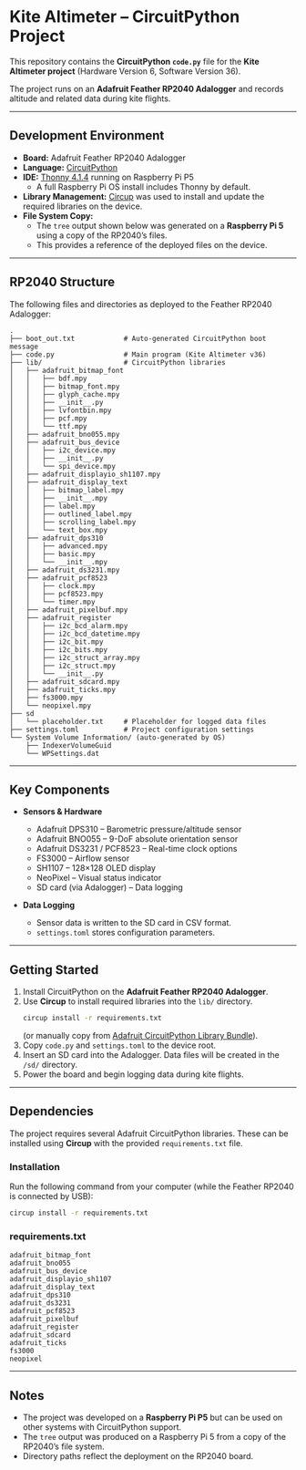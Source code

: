 # Kite Altimeter – CircuitPython Project  

This repository contains the **CircuitPython `code.py`** file for the **Kite Altimeter project** (Hardware Version 6, Software Version 36).  

The project runs on an **Adafruit Feather RP2040 Adalogger** and records altitude and related data during kite flights.  

---

## Development Environment  

- **Board:** Adafruit Feather RP2040 Adalogger  
- **Language:** [CircuitPython](https://circuitpython.org/)  
- **IDE:** [Thonny 4.1.4](https://thonny.org/) running on Raspberry Pi P5  
  - A full Raspberry Pi OS install includes Thonny by default.  
- **Library Management:** [Circup](https://github.com/adafruit/circup) was used to install and update the required libraries on the device.  
- **File System Copy:**  
  - The `tree` output shown below was generated on a **Raspberry Pi 5** using a copy of the RP2040’s files.  
  - This provides a reference of the deployed files on the device.  

---

## RP2040 Structure  

The following files and directories as deployed to the Feather RP2040 Adalogger:  

```text
.
├── boot_out.txt            # Auto-generated CircuitPython boot message
├── code.py                 # Main program (Kite Altimeter v36)
├── lib/                    # CircuitPython libraries
│   ├── adafruit_bitmap_font
│   │   ├── bdf.mpy
│   │   ├── bitmap_font.mpy
│   │   ├── glyph_cache.mpy
│   │   ├── __init__.py
│   │   ├── lvfontbin.mpy
│   │   ├── pcf.mpy
│   │   └── ttf.mpy
│   ├── adafruit_bno055.mpy
│   ├── adafruit_bus_device
│   │   ├── i2c_device.mpy
│   │   ├── __init__.py
│   │   └── spi_device.mpy
│   ├── adafruit_displayio_sh1107.mpy
│   ├── adafruit_display_text
│   │   ├── bitmap_label.mpy
│   │   ├── __init__.mpy
│   │   ├── label.mpy
│   │   ├── outlined_label.mpy
│   │   ├── scrolling_label.mpy
│   │   └── text_box.mpy
│   ├── adafruit_dps310
│   │   ├── advanced.mpy
│   │   ├── basic.mpy
│   │   └── __init__.mpy
│   ├── adafruit_ds3231.mpy
│   ├── adafruit_pcf8523
│   │   ├── clock.mpy
│   │   ├── pcf8523.mpy
│   │   └── timer.mpy
│   ├── adafruit_pixelbuf.mpy
│   ├── adafruit_register
│   │   ├── i2c_bcd_alarm.mpy
│   │   ├── i2c_bcd_datetime.mpy
│   │   ├── i2c_bit.mpy
│   │   ├── i2c_bits.mpy
│   │   ├── i2c_struct_array.mpy
│   │   ├── i2c_struct.mpy
│   │   └── __init__.py
│   ├── adafruit_sdcard.mpy
│   ├── adafruit_ticks.mpy
│   ├── fs3000.mpy
│   └── neopixel.mpy
├── sd
│   └── placeholder.txt     # Placeholder for logged data files
├── settings.toml           # Project configuration settings
└── System Volume Information/ (auto-generated by OS)
    ├── IndexerVolumeGuid
    └── WPSettings.dat

```

---

## Key Components  

- **Sensors & Hardware**  
  - Adafruit DPS310 – Barometric pressure/altitude sensor  
  - Adafruit BNO055 – 9-DoF absolute orientation sensor  
  - Adafruit DS3231 / PCF8523 – Real-time clock options  
  - FS3000 – Airflow sensor  
  - SH1107 – 128×128 OLED display  
  - NeoPixel – Visual status indicator  
  - SD card (via Adalogger) – Data logging  

- **Data Logging**  
  - Sensor data is written to the SD card in CSV format.  
  - `settings.toml` stores configuration parameters.  

---

## Getting Started  

1. Install CircuitPython on the **Adafruit Feather RP2040 Adalogger**.  
2. Use **Circup** to install required libraries into the `lib/` directory.  
   ```bash
   circup install -r requirements.txt
   ```  
   (or manually copy from [Adafruit CircuitPython Library Bundle](https://circuitpython.org/libraries)).  
3. Copy `code.py` and `settings.toml` to the device root.  
4. Insert an SD card into the Adalogger. Data files will be created in the `/sd/` directory.  
5. Power the board and begin logging data during kite flights.  

---

## Dependencies  

The project requires several Adafruit CircuitPython libraries. These can be installed using **Circup** with the provided `requirements.txt` file.  

### Installation  

Run the following command from your computer (while the Feather RP2040 is connected by USB):  

```bash
circup install -r requirements.txt
```  

### requirements.txt  

```text
adafruit_bitmap_font
adafruit_bno055
adafruit_bus_device
adafruit_displayio_sh1107
adafruit_display_text
adafruit_dps310
adafruit_ds3231
adafruit_pcf8523
adafruit_pixelbuf
adafruit_register
adafruit_sdcard
adafruit_ticks
fs3000
neopixel
```  

---

## Notes  

- The project was developed on a **Raspberry Pi P5** but can be used on other systems with CircuitPython support.  
- The `tree` output was produced on a Raspberry Pi 5 from a copy of the RP2040’s file system.  
- Directory paths reflect the deployment on the RP2040 board.  
